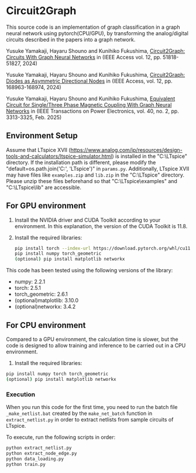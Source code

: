 # Circuit2Graph
This source code is an implementation of graph classification in a graph neural network using pytorch(CPU/GPU), by transforming the analog/digital circuits described in the papers into a graph network.

Yusuke Yamakaji, Hayaru Shouno and Kunihiko Fukushima, [Circuit2Graph: Circuits With Graph Neural Networks](https://ieeexplore.ieee.org/document/10494518) in (IEEE Access vol. 12, pp. 51818-51827, 2024)

Yusuke Yamakaji, Hayaru Shouno and Kunihiko Fukushima, [Circuit2Graph: Diodes as Asymmetric Directional Nodes](https://ieeexplore.ieee.org/document/10752500) in (IEEE Access, vol. 12, pp. 168963-168974, 2024)

Yusuke Yamakaji, Hayaru Shouno and Kunihiko Fukushima, [Equivalent Circuit for Single/Three Phase Magnetic Coupling With Graph Neural Networks](https://ieeexplore.ieee.org/document/10731705) in (IEEE Transactions on Power Electronics, vol. 40, no. 2, pp. 3313-3325, Feb. 2025)

## Environment Setup
Assume that LTspice XVII (https://www.analog.com/jp/resources/design-tools-and-calculators/ltspice-simulator.html) is installed in the "C:\LTspice" directory. If the installation path is different, please modify the "default=os.path.join('C:', 'LTspice')" in `params.py`. Additionally, LTspice XVII may have files like `examples.zip` and `lib.zip` in the "C:\LTspice" directory. Please unzip these files beforehand so that "C:\LTspice\examples" and "C:\LTspice\lib" are accessible.

## For GPU environment
1. Install the NVIDIA driver and CUDA Toolkit according to your environment. In this explanation, the version of the CUDA Toolkit is 11.8.

2. Install the required libraries:
    ```sh
    pip install torch --index-url https://download.pytorch.org/whl/cu118
    pip install numpy torch_geometric
    (optional) pip install matplotlib networkx 
    ```

This code has been tested using the following versions of the library:
- numpy: 2.2.1
- torch: 2.5.1
- torch_geometric: 2.6.1
- (optional)matplotlib: 3.10.0
- (optional)networkx: 3.4.2

## For CPU environment
Compared to a GPU environment, the calculation time is slower, but the code is designed to allow training and inference to be carried out in a CPU environment.

1. Install the required libraries:
```sh
pip install numpy torch torch_geometric
(optional) pip install matplotlib networkx 
```

### Execution
When you run this code for the first time, you need to run the batch file `_make_netlist.bat` created by the `make_net_batch` function in `extract_netlist.py` in order to extract netlists from sample circuits of LTspice.

To execute, run the following scripts in order:
```sh
python extract_netlist.py
python extract_node_edge.py
python data_loading.py
python train.py
```